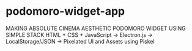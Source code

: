 # podomoro-widget-app

MAKING ABSOLUTE CINEMA AESTHETIC PODOMORO WIDGET USING SIMPLE STACK
HTML + CSS + JavaScript → Electron.js → LocalStorage/JSON → Pixelated UI and Assets using Piskel
